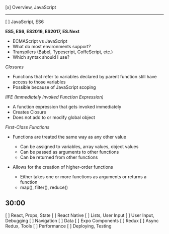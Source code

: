 [x] Overview, JavaScript

---

[ ] JavaScript, ES6

**ES5, ES6, ES2016, ES2017, ES.Next**

- ECMAScript vs JavaScript
- What do most environments support?
- Transpilers (Babel, Typescript, CoffeScript, etc.)
- Which syntax should I use?

_Closures_

- Functions that refer to variables declared by parent function still have access to those variables
- Possible because of JavaScript scoping

_IIFE (Immediately Invoked Function Expression)_

- A function expression that gets invoked immediately
- Creates Closure
- Does not add to or modify global object

_First-Class Functions_

- Functions are treated the same way as any other value

  - Can be assigned to variables, array values, object values
  - Can be passed as arguments to other functions
  - Can be returned from other functions

- Allows for the creation of higher-order functions

  - Either takes one or more functions as arguments or returns a function
  - map(), filter(), reduce()

## **30:00**

[ ] React, Props, State
[ ] React Native
[ ] Lists, User Input
[ ] User Input, Debugging
[ ] Navigation
[ ] Data
[ ] Expo Components
[ ] Redux
[ ] Async Redux, Tools
[ ] Performance
[ ] Deploying, Testing
